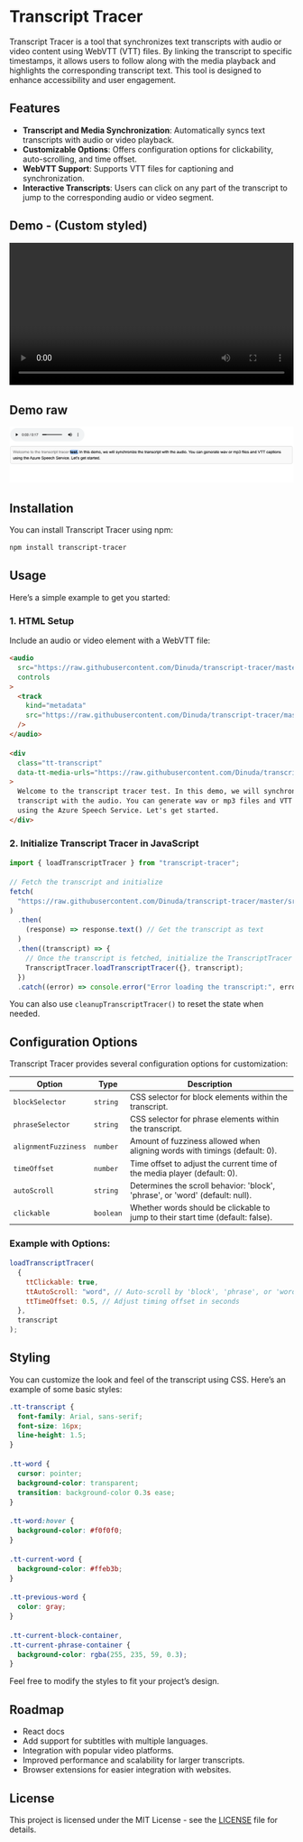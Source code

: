 # Transcript Tracer

Transcript Tracer is a tool that synchronizes text transcripts with audio or video content using WebVTT (VTT) files. By linking the transcript to specific timestamps, it allows users to follow along with the media playback and highlights the corresponding transcript text. This tool is designed to enhance accessibility and user engagement.

## Features

- **Transcript and Media Synchronization**: Automatically syncs text transcripts with audio or video playback.
- **Customizable Options**: Offers configuration options for clickability, auto-scrolling, and time offset.
- **WebVTT Support**: Supports VTT files for captioning and synchronization.
- **Interactive Transcripts**: Users can click on any part of the transcript to jump to the corresponding audio or video segment.

## Demo - (Custom styled)

<video width="100%" controls>
  <source src="https://raw.githubusercontent.com/Dinuda/transcript-tracer/master/src/assets/demo-f.mp4" type="video/mp4">
  Your browser does not support the video tag.
</video>

## Demo raw

![Demo](./src/assets/raw.png)

## Installation

You can install Transcript Tracer using npm:

```bash
npm install transcript-tracer
```

## Usage

Here’s a simple example to get you started:

### 1. HTML Setup

Include an audio or video element with a WebVTT file:

```html
<audio
  src="https://raw.githubusercontent.com/Dinuda/transcript-tracer/master/src/assets/test.wav"
  controls
>
  <track
    kind="metadata"
    src="https://raw.githubusercontent.com/Dinuda/transcript-tracer/master/src/assets/test.vtt"
  />
</audio>

<div
  class="tt-transcript"
  data-tt-media-urls="https://raw.githubusercontent.com/Dinuda/transcript-tracer/master/src/assets/test.wav"
>
  Welcome to the transcript tracer test. In this demo, we will synchronize the
  transcript with the audio. You can generate wav or mp3 files and VTT captions
  using the Azure Speech Service. Let's get started.
</div>
```

### 2. Initialize Transcript Tracer in JavaScript

```js
import { loadTranscriptTracer } from "transcript-tracer";

// Fetch the transcript and initialize
fetch(
  "https://raw.githubusercontent.com/Dinuda/transcript-tracer/master/src/assets/test.vtt"
)
  .then(
    (response) => response.text() // Get the transcript as text
  )
  .then((transcript) => {
    // Once the transcript is fetched, initialize the TranscriptTracer
    TranscriptTracer.loadTranscriptTracer({}, transcript);
  })
  .catch((error) => console.error("Error loading the transcript:", error));
```

You can also use `cleanupTranscriptTracer()` to reset the state when needed.

## Configuration Options

Transcript Tracer provides several configuration options for customization:

| **Option**           | **Type**  | **Description**                                                                 |
| -------------------- | --------- | ------------------------------------------------------------------------------- |
| `blockSelector`      | `string`  | CSS selector for block elements within the transcript.                          |
| `phraseSelector`     | `string`  | CSS selector for phrase elements within the transcript.                         |
| `alignmentFuzziness` | `number`  | Amount of fuzziness allowed when aligning words with timings (default: 0).      |
| `timeOffset`         | `number`  | Time offset to adjust the current time of the media player (default: 0).        |
| `autoScroll`         | `string`  | Determines the scroll behavior: 'block', 'phrase', or 'word' (default: null).   |
| `clickable`          | `boolean` | Whether words should be clickable to jump to their start time (default: false). |

### Example with Options:

```js
loadTranscriptTracer(
  {
    ttClickable: true,
    ttAutoScroll: "word", // Auto-scroll by 'block', 'phrase', or 'word'
    ttTimeOffset: 0.5, // Adjust timing offset in seconds
  },
  transcript
);
```

## Styling

You can customize the look and feel of the transcript using CSS. Here’s an example of some basic styles:

```css
.tt-transcript {
  font-family: Arial, sans-serif;
  font-size: 16px;
  line-height: 1.5;
}

.tt-word {
  cursor: pointer;
  background-color: transparent;
  transition: background-color 0.3s ease;
}

.tt-word:hover {
  background-color: #f0f0f0;
}

.tt-current-word {
  background-color: #ffeb3b;
}

.tt-previous-word {
  color: gray;
}

.tt-current-block-container,
.tt-current-phrase-container {
  background-color: rgba(255, 235, 59, 0.3);
}
```

Feel free to modify the styles to fit your project’s design.

## Roadmap

- React docs
- Add support for subtitles with multiple languages.
- Integration with popular video platforms.
- Improved performance and scalability for larger transcripts.
- Browser extensions for easier integration with websites.

## License

This project is licensed under the MIT License - see the [LICENSE](LICENSE) file for details.
